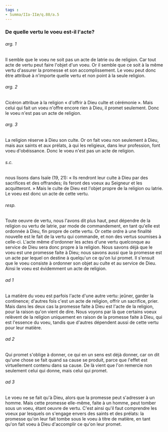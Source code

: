 ```yaml
---
tags : 
- Summa/IIa-IIæ/q.88/a.5
---
```


### De quelle vertu le voeu est-il l'acte?

###### arg. 1
Il semble que le voeu ne soit pas un acte de latrie ou de religion. Car tout acte de vertu peut faire l'objet d'un voeu. Or il semble que ce soit à la même vertu d'assurer la promesse et son accomplissement. Le voeu peut donc être attribué à n'importe quelle vertu et non point à la seule religion. 

###### arg. 2
Cicéron attribue à la religion « d'offrir à Dieu culte et cérémonie ». Mais celui qui fait un voeu n'offre encore rien à Dieu, il promet seulement. Donc le voeu n'est pas un acte de religion. 

###### arg. 3
La religion réserve à Dieu son culte. Or on fait voeu non seulement à Dieu, mais aux saints et aux prélats, à qui les religieux, dans leur profession, font voeu d'obéissance. Donc le voeu n'est pas un acte de religion. 

###### s.c.
nous lisons dans Isaïe (19, 21): « Ils rendront leur culte à Dieu par des sacrifices et des offrandes; ils feront des voeux au Seigneur et les acquitteront. » Mais le culte de Dieu est l'objet propre de la religion ou latrie. Le voeu est donc un acte de cette vertu. 

###### resp.
Toute oeuvre de vertu, nous l'avons dit plus haut, peut dépendre de la religion ou vertu de latrie, par mode de commandement, en tant qu'elle est ordonnée à Dieu, fin propre de cette vertu. Or cette ordre à une finalité nouvelle est le fait de la vertu qui commande, et non des vertus soumises à celle-ci. L'acte même d'ordonner les actes d'une vertu quelconque au service de Dieu sera donc propre à la religion. Nous savons déjà que le voeu est une promesse faite à Dieu; nous savons aussi que la promesse est un acte par lequel on destine à quelqu'un ce qu'on lui promet. Il s'ensuit que le voeu consiste à ordonner son objet au culte et au service de Dieu. Ainsi le voeu est évidemment un acte de religion. 

###### ad 1
La matière du voeu est parfois l'acte d'une autre vertu: jeûner, garder la continence; d'autres fois c'est un acte de religion, offrir un sacrifice, prier. Mais dans les deux cas la promesse faite à Dieu est l'acte de la religion, pour la raison qu'on vient de dire. Nous voyons par là que certains voeux relèvent de la religion uniquement en raison de la promesse faite à Dieu, qui est l'essence du voeu, tandis que d'autres dépendent aussi de cette vertu pour leur matière. 

###### ad 2
Qui promet s'oblige à donner, ce qui en un sens est déjà donner, car on dit qu'une chose se fait quand sa cause se produit, parce que l'effet est virtuellement contenu dans sa cause. De là vient que l'on remercie non seulement celui qui donne, mais celui qui promet. 

###### ad 3
Le voeu ne se fait qu'à Dieu, alors que la promesse peut s'adresser à un homme. Mais cette promesse elle-même, faite à un homme, peut tomber sous un voeu, étant oeuvre de vertu. C'est ainsi qu'il faut comprendre les voeux par lesquels on s'engage envers des saints et des prélats: la promesse qu'on leur fait tombe sous le voeu à titre de matière, en tant qu'on fait voeu à Dieu d'accomplir ce qu'on leur promet. 

